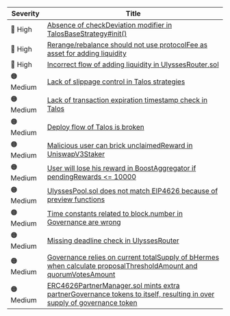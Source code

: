 | Severity          | Title  |
| --------          | ---------------  |
| :red_circle: High | [Absence of checkDeviation modifier in TalosBaseStrategy#init()](https://github.com/code-423n4/2023-05-maia-findings/issues/73) |
| :red_circle: High | [Rerange/rebalance should not use protocolFee as asset for adding liquidity](https://github.com/code-423n4/2023-05-maia-findings/issues/80) |
| :red_circle: High | [Incorrect flow of adding liquidity in UlyssesRouter.sol](https://github.com/code-423n4/2023-05-maia-findings/issues/201) |
| :orange_circle: Medium | [Lack of slippage control in Talos strategies](https://github.com/code-423n4/2023-05-maia-findings/issues/71) |
| :orange_circle: Medium | [Lack of transaction expiration timestamp check in Talos](https://github.com/code-423n4/2023-05-maia-findings/issues/72) |
| :orange_circle: Medium | [Deploy flow of Talos is broken](https://github.com/code-423n4/2023-05-maia-findings/issues/75) |
| :orange_circle: Medium | [Malicious user can brick unclaimedReward in UniswapV3Staker](https://github.com/code-423n4/2023-05-maia-findings/issues/84) |
| :orange_circle: Medium | [User will lose his reward in BoostAggregator if pendingRewards <= 10000](https://github.com/code-423n4/2023-05-maia-findings/issues/89) |
| :orange_circle: Medium | [UlyssesPool.sol does not match EIP4626 because of preview functions](https://github.com/code-423n4/2023-05-maia-findings/issues/98) |
| :orange_circle: Medium | [Time constants related to block.number in Governance are wrong](https://github.com/code-423n4/2023-05-maia-findings/issues/149) |
| :orange_circle: Medium | [Missing deadline check in UlyssesRouter](https://github.com/code-423n4/2023-05-maia-findings/issues/200) |
| :orange_circle: Medium | [Governance relies on current totalSupply of bHermes when calculate proposalThresholdAmount and quorumVotesAmount](https://github.com/code-423n4/2023-05-maia-findings/issues/179) |
| :orange_circle: Medium | [ERC4626PartnerManager.sol mints extra partnerGovernance tokens to itself, resulting in over supply of governance token](https://github.com/code-423n4/2023-05-maia-findings/issues/191) |
